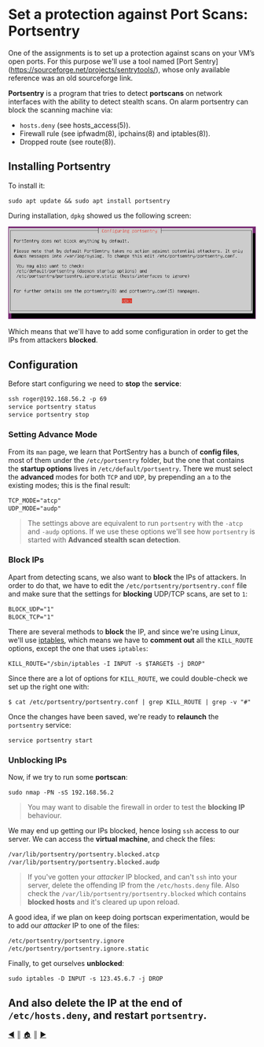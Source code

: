 # Set a protection against Port Scans: Portsentry
One of the assignments is to set up a protection against scans on your VM’s open ports. For this purpose we'll use a tool named [Port Sentry] (https://sourceforge.net/projects/sentrytools/), whose only available reference was an old sourceforge link.

**Portsentry** is a program that tries to detect **portscans** on network interfaces with the ability to detect stealth scans. On alarm portsentry can block the scanning machine via:

* `hosts.deny` (see hosts_access(5)).
* Firewall rule (see ipfwadm(8), ipchains(8) and iptables(8)).
* Dropped route (see route(8)).

## Installing Portsentry
To install it:
```
sudo apt update && sudo apt install portsentry
```

During installation, `dpkg` showed us the following screen:

![portsentry](images/portsentry.png)

Which means that we'll have to add some configuration in order to get the IPs from attackers **blocked**.

## Configuration
Before start configuring we need to **stop** the **service**:
```
ssh roger@192.168.56.2 -p 69
service portsentry status
service portsentry stop
```

### Setting Advance Mode
From its `man` page, we learn that PortSentry has a bunch of **config files**, most of them under the `/etc/portsentry` folder, but the one that contains the **startup options** lives in `/etc/default/portsentry`. There we must select the **advanced** modes for both `TCP` and `UDP`, by prepending an `a` to the existing modes; this is the final result:
```
TCP_MODE="atcp"
UDP_MODE="audp"
```

> The settings above are equivalent to run `portsentry` with the `-atcp` and `-audp` options. If we use these options we'll see how `portsentry` is started with **Advanced stealth scan detection**.

### Block IPs
Apart from detecting scans, we also want to **block** the IPs of attackers. In order to do that, we have to edit the `/etc/portsentry/portsentry.conf` file and make sure that the settings for **blocking** UDP/TCP scans, are set to `1`:
```
BLOCK_UDP="1"
BLOCK_TCP="1"
```

There are several methods to **block** the IP, and since we're using Linux, we'll use [iptables](https://en.wikipedia.org/wiki/Iptables), which means we have to **comment out** all the `KILL_ROUTE` options, except the one that uses `iptables`:
```
KILL_ROUTE="/sbin/iptables -I INPUT -s $TARGET$ -j DROP"
```

Since there are a lot of options for `KILL_ROUTE`, we could double-check we set up the right one with:
```
$ cat /etc/portsentry/portsentry.conf | grep KILL_ROUTE | grep -v "#"
```

Once the changes have been saved, we're ready to **relaunch** the `portsentry` service:
```
service portsentry start
```

### Unblocking IPs
Now, if we try to run some **portscan**:
```
sudo nmap -PN -sS 192.168.56.2
```

> You may want to disable the firewall in order to test the **blocking IP** behaviour.

We may end up getting our IPs blocked, hence losing `ssh` access to our server. We can access the **virtual machine**, and check the files:
```
/var/lib/portsentry/portsentry.blocked.atcp
/var/lib/portsentry/portsentry.blocked.audp
```

> If you've gotten your *attacker* IP blocked, and can't `ssh` into your server, delete the offending IP from the `/etc/hosts.deny` file. Also check the `/var/lib/portsentry/portsentry.blocked` which contains **blocked hosts** and it's cleared up upon reload.

A good idea, if we plan on keep doing portscan experimentation, would be to add our *attacker* IP to one of the files:
```
/etc/portsentry/portsentry.ignore
/etc/portsentry/portsentry.ignore.static
```

Finally, to get ourselves **unblocked**:
```
sudo iptables -D INPUT -s 123.45.6.7 -j DROP
```

And also delete the IP at the end of `/etc/hosts.deny`, and restart `portsentry`.
---
<!-- navigation links -->
[:arrow_backward:][back] ║ [:house:][home] ║ [:arrow_forward:][next]

[home]: ../README.md
[back]: ./port_scans_protection.md
[next]: ./stop_needless_services.md